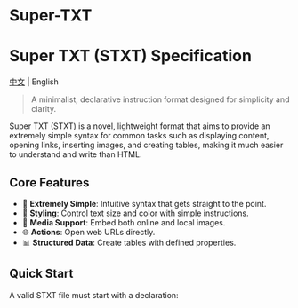 # Super-TXT
# Super TXT (STXT) Specification

[中文](./README_zh.md) | English

> A minimalist, declarative instruction format designed for simplicity and clarity.

Super TXT (STXT) is a novel, lightweight format that aims to provide an extremely simple syntax for common tasks such as displaying content, opening links, inserting images, and creating tables, making it much easier to understand and write than HTML.

## Core Features
- 🚀 **Extremely Simple**: Intuitive syntax that gets straight to the point.
- 🎨 **Styling**: Control text size and color with simple instructions.
- 📸 **Media Support**: Embed both online and local images.
- 🌐 **Actions**: Open web URLs directly.
- 📊 **Structured Data**: Create tables with defined properties.

## Quick Start
A valid STXT file must start with a declaration:
